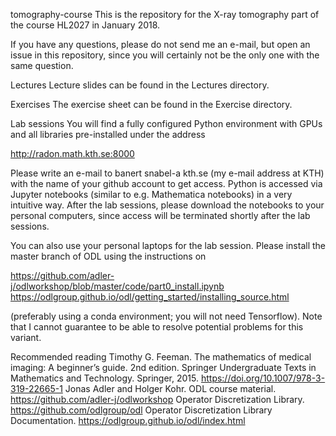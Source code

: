 tomography-course
This is the repository for the X-ray tomography part of the course HL2027 in January 2018.

If you have any questions, please do not send me an e-mail, but open an issue in this repository, since you will certainly not be the only one with the same question.

Lectures
Lecture slides can be found in the Lectures directory.

Exercises
The exercise sheet can be found in the Exercise directory.

Lab sessions
You will find a fully configured Python environment with GPUs and all libraries pre-installed under the address

http://radon.math.kth.se:8000

Please write an e-mail to banert snabel-a kth.se (my e-mail address at KTH) with the name of your github account to get access. Python is accessed via Jupyter notebooks (similar to e.g. Mathematica notebooks) in a very intuitive way. After the lab sessions, please download the notebooks to your personal computers, since access will be terminated shortly after the lab sessions.

You can also use your personal laptops for the lab session. Please install the master branch of ODL using the instructions on

https://github.com/adler-j/odlworkshop/blob/master/code/part0_install.ipynb
https://odlgroup.github.io/odl/getting_started/installing_source.html

(preferably using a conda environment; you will not need Tensorflow). Note that I cannot guarantee to be able to resolve potential problems for this variant.

Recommended reading
Timothy G. Feeman. The mathematics of medical imaging: A beginner’s guide. 2nd edition. Springer Undergraduate Texts in Mathematics and Technology. Springer, 2015. https://doi.org/10.1007/978-3-319-22665-1
Jonas Adler and Holger Kohr. ODL course material. https://github.com/adler-j/odlworkshop
Operator Discretization Library. https://github.com/odlgroup/odl
Operator Discretization Library Documentation. https://odlgroup.github.io/odl/index.html

